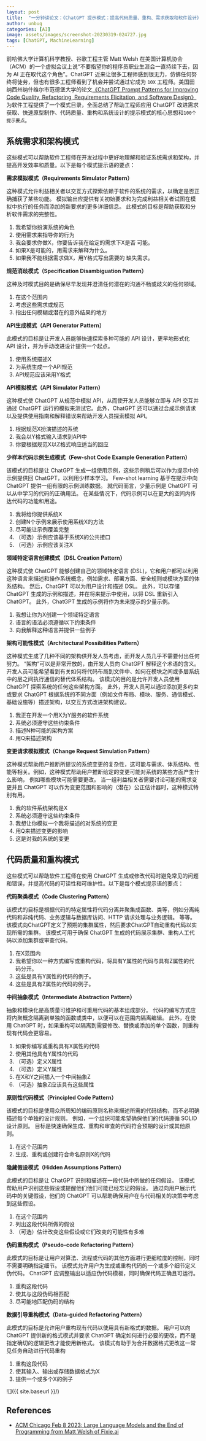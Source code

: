 ```yaml
---
layout: post
title:  "一分钟读论文：《ChatGPT 提示模式：提高代码质量、重构、需求获取和软件设计》"
author: unbug
categories: [AI]
image: assets/images/screenshot-20230319-024727.jpg
tags: [ChatGPT, MachineLearning]
---
```

 前哈佛大学计算机科学教授、谷歌工程主管 Matt Welsh 在美国计算机协会（ACM）的一个虚拟会议上说“不要指望你的程序员职业生涯会一直持续下去，因为 AI 正在取代这个角色”。ChatGPT 近来让很多工程师感到很无力，仿佛任何努终将徒劳，但也有很多工程师看到了机会并尝试通过它成为 `10X` 工程师。美国田纳西州纳什维尔市范德堡大学的论文[《ChatGPT Prompt Patterns for Improving Code Quality, Refactoring, Requirements Elicitation, and Software Design》][paper1-url] 为软件工程提供了一个模式目录，全面总结了帮助工程师应用 ChatGPT 改进需求获取、快速原型制作、代码质量、重构和系统设计的提示模式的核心思想和`100个提示要点`。


## 系统需求和架构模式
这些模式可以帮助软件工程师在开发过程中更好地理解和验证系统需求和架构，并提高开发效率和质量。以下是每个模式提示语的要点：

**需求模拟模式（Requirements Simulator Pattern）**

这种模式允许利益相关者以交互方式探索依赖于软件的系统的需求，以确定是否正确捕获了某些功能。 模拟输出应提供有关初始要求和为完成利益相关者试图在模拟中执行的任务而添加的新要求的更多详细信息。 此模式的目标是帮助获取和分析软件需求的完整性。
1.  我希望你扮演系统的角色
2.  使用需求来指导你的行为
3.  我会要求你做X，你要告诉我在给定的需求下X是否 可能。
4.  如果X是可能的，用需求来解释为什么。
5.  如果我不能根据需求做X，用Y格式写出需要的 缺失需求。

**规范消歧模式（Specification Disambiguation Pattern）**

这种及时模式目的是确保尽早发现并澄清任何潜在的沟通不畅或歧义的任何领域。
1.  在这个范围内
2.  考虑这些需求或规范
3.  指出任何模糊或潜在的意外结果的地方

**API生成模式（API Generator Pattern）**

此模式的目标是让开发人员能够快速探索多种可能的 API 设计，更早地形式化 API 设计，并为手动改进设计提供一个起点。
1.  使用系统描述X
2.  为系统生成一个API规范
3.  API规范应该采用Y格式

**API模拟模式（API Simulator Pattern）**

这种模式使 ChatGPT 从规范中模拟 API，从而使开发人员能够立即与 API 交互并通过 ChatGPT 运行的模拟来测试它。此外，ChatGPT 还可以通过合成示例请求以及提供使用指南和解释错误来帮助开发人员探索模拟 API。
1.  根据规范X扮演描述的系统
2.  我会以Y格式输入请求到API中
3.  你要根据规范X以Z格式响应适当的回应

**少样本代码示例生成模式（Few-shot Code Example Generation Pattern）**

该模式的目标是让 ChatGPT 生成一组使用示例，这些示例稍后可以作为提示中的示例提供回 ChatGPT，以利用少样本学习。 Few-shot learning 基于在提示中向 ChatGPT 提供一组有限的示例训练数据。 就代码而言，少量示例是 ChatGPT 可以从中学习的代码的正确用法。 在某些情况下，代码示例可以在更大的空间内传达代码的功能和用途。
1.  我将给你提供系统X
2.  创建N个示例来展示使用系统X的方法
3.  尽可能让示例覆盖完整
4.  （可选）示例应该基于系统X的公共接口
5.  （可选）示例应该关注X

**领域特定语言创建模式（DSL Creation Pattern）**

这种模式使 ChatGPT 能够创建自己的领域特定语言 (DSL)，它和用户都可以利用这种语言来描述和操作系统概念，例如需求、部署方面、安全规则或模块方面的体系结构。 然后，ChatGPT 可以为用户设计和描述 DSL。 此外，可以存储 ChatGPT 生成的示例和描述，并在将来提示中使用，以将 DSL 重新引入 ChatGPT。 此外，ChatGPT 生成的示例将作为未来提示的少量示例。
1.  我想让你为X创建一个领域特定语言
2.  语言的语法必须遵循以下约束条件
3.  向我解释这种语言并提供一些例子

**架构可能性模式（Architectural Possibilities Pattern）**

这种模式生成了几种不同的架构供开发人员考虑，而开发人员几乎不需要付出任何努力。 “架构”可以是非常开放的，由开发人员向 ChatGPT 解释这个术语的含义。 开发人员可能希望看到有关如何将代码布局到文件中、如何在模块之间或多层系统中的层之间执行通信的替代体系结构。 该模式的目的是允许开发人员使用 ChatGPT 探索系统的任何这些架构方面。 此外，开发人员可以通过添加更多约束或要求 ChatGPT 根据系统的不同方面（例如文件布局、模块、服务、通信模式、基础设施等）描述架构，以交互方式改进架构建议。
1.  我正在开发一个用X为Y服务的软件系统
2.  系统必须遵守这些约束条件
3.  描述N种可能的架构方案
4.  用Q来描述架构

**变更请求模拟模式（Change Request Simulation Pattern）**

这种模式帮助用户推断所提议的系统变更的复杂性，这可能与需求、体系结构、性能等相关。例如，这种模式帮助用户推断给定的变更可能对系统的某些方面产生什么影响， 例如哪些模块可能需要更改。 当一组利益相关者需要讨论可能的需求变更并且 ChatGPT 可以作为变更范围和影响的（潜在）公正估计器时，这种模式特别有用。
1. 我的软件系统架构是X 
2. 系统必须遵守这些约束条件 
3. 我想让你模拟一个我将描述的对系统的变更 
4. 用Q来描述变更的影响 
5. 这是对我的系统的变更


## 代码质量和重构模式
这些模式可以帮助软件工程师在使用 ChatGPT 生成或修改代码时避免常见的问题和错误，并提高代码的可读性和可维护性。以下是每个模式提示语的要点：

**代码聚类模式（Code Clustering Pattern）**

该模式的目标是根据代码的特定属性将代码分离并聚集成函数、类等，例如分离纯代码和非纯代码、业务逻辑与数据库访问、HTTP 请求处理与业务逻辑。 等等。该模式向ChatGPT定义了预期的集群属性，然后要求ChatGPT自动重构代码以实现所需的集群。 该模式可用于确保 ChatGPT 生成的代码展示集群、重构人工代码以添加集群或审查代码。
1.  在X范围内
2.  我希望你以一种方式编写或重构代码，将具有Y属性的代码与具有Z属性的代码分开。
3.  这些是具有Y属性的代码的例子。
4.  这些是具有Z属性的代码的例子。

**中间抽象模式（Intermediate Abstraction Pattern）**

抽象和模块化是高质量可维护和可重用代码的基本组成部分。 代码的编写方式应将内聚概念隔离到单独的函数或类中，以便可以在范围内隔离编辑。 此外，在使用 ChatGPT 时，如果重构可以隔离到需要修改、替换或添加的单个函数，则重构现有代码会更容易。
1.  如果你编写或重构具有X属性的代码
2.  使用其他具有Y属性的代码
3.  （可选）定义X属性
4.  （可选）定义Y属性
5.  在X和Y之间插入一个中间抽象Z
6.  （可选）抽象Z应该具有这些属性

**原则性代码模式（Principled Code Pattern）**

该模式的目标是使用众所周知的编码原则名称来描述所需的代码结构，而不必明确描述每个单独的设计规则。 例如，一个组织可能希望确保他们的代码遵循 SOLID 设计原则。 目标是快速确保生成、重构和审查的代码符合预期的设计或其他原则。
1.  在这个范围内
2.  生成、重构或创建符合命名原则X的代码

**隐藏假设模式（Hidden Assumptions Pattern）**

此模式的目标是让 ChatGPT 识别和描述在一段代码中所做的任何假设。 该模式帮助用户识别这些假设或提醒他们他们可能已经忘记的假设。 通过向用户展示代码中的关键假设，他们的 ChatGPT 可以帮助确保用户在与代码相关的决策中考虑到这些假设。
1.  在这个范围内
2.  列出这段代码所做的假设
3.  （可选）估计改变这些假设或它们改变的可能性有多难

**伪码重构模式（Pseudo-code Refactoring Pattern）**

此模式的目标是让用户对算法、流程或代码的其他方面进行更细粒度的控制，同时不需要明确指定细节。 该模式允许用户为生成或重构代码的一个或多个细节定义伪代码。 ChatGPT 应调整输出以适应伪代码模板，同时确保代码正确且可运行。
1.  重构这段代码 
2. 使其与这段伪码相匹配 
3. 尽可能地匹配伪码的结构

**数据引导重构模式（Data-guided Refactoring Pattern）** 

此模式的目标是允许用户重构现有代码以使用具有新格式的数据。 用户可以向 ChatGPT 提供新的格式模式并要求 ChatGPT 确定如何进行必要的更改，而不是指定确切的逻辑更改才能使用新格式。 该模式有助于为合并数据格式更改这一常见任务自动进行代码重构
1. 重构这段代码 
2. 使其输入、输出或存储数据格式为X 
3. 提供一个或多个X的例子


![]({{ site.baseurl }}/)

<!--
<p><iframe style="width:100%;" height="315" src="https://arxiv.org/pdf/2112.10165.pdf" frameborder="0" allowfullscreen></iframe></p>


|                                       |                                       |
|:-------------------------------------:|:-------------------------------------:|
|![img1]({{ site.baseurl }}/)| ![img2]({{ site.baseurl }}/) |
-->


## References
- [ACM Chicago Feb 8 2023: Large Language Models and the End of Programming from Matt Welsh of Fixie.ai][links-1]


[paper1-url]: https://arxiv.org/pdf/2303.07839.pdf
[links-1]: https://www.youtube.com/watch?v=qmJ4xLC1ObU